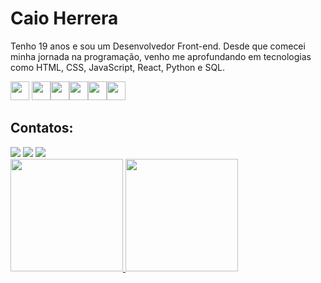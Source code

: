 # **Caio Herrera**
Tenho 19 anos e sou um Desenvolvedor Front-end. Desde que comecei minha jornada na programação, venho me aprofundando em tecnologias como HTML, CSS, JavaScript, React, Python e SQL.

<img src="https://cdn.jsdelivr.net/gh/devicons/devicon@latest/icons/html5/html5-original.svg" width="30" height="30"/> <img src="https://cdn.jsdelivr.net/gh/devicons/devicon@latest/icons/css3/css3-original.svg" width="30" height="30"/><img src="https://cdn.jsdelivr.net/gh/devicons/devicon@latest/icons/javascript/javascript-original.svg" width="30" height="30"/><img src="https://cdn.jsdelivr.net/gh/devicons/devicon@latest/icons/react/react-original.svg" width="30" height="30"/><img src="https://cdn.jsdelivr.net/gh/devicons/devicon@latest/icons/python/python-original.svg" width="30" height="30"/><img src="https://cdn.jsdelivr.net/gh/devicons/devicon@latest/icons/azuresqldatabase/azuresqldatabase-original.svg" width="30" height="30"/>

## Contatos:

<div>
<a href="https://instagram.com/36herrera" target="_blank"><img loading="lazy" src="https://img.shields.io/badge/-Instagram-%23E4405F?style=for-the-badge&logo=instagram&logoColor=white" target="_blank"></a>
<a href = "mailto:caioherrera36@gmail.com"><img loading="lazy" src="https://img.shields.io/badge/Gmail-D14836?style=for-the-badge&logo=gmail&logoColor=white" target="_blank"></a>
<a href="https://www.linkedin.com/in/36caioherrera" target="_blank"><img loading="lazy" src="https://img.shields.io/badge/-LinkedIn-%230077B5?style=for-the-badge&logo=linkedin&logoColor=white" target="_blank"></a>   
</div>


<div>
<a href="https://github.com/36kone">
<img loading="lazy" height="180em" src="https://github-readme-stats.vercel.app/api?username=36kone&show_icons=true&theme=dracula&include_all_commits=true&count_private=true"/>
<img loading="lazy" height="180em" src="https://github-readme-stats.vercel.app/api/top-langs/?username=36kone&layout=compact&langs_count=7&theme=dracula"/>
</div>

